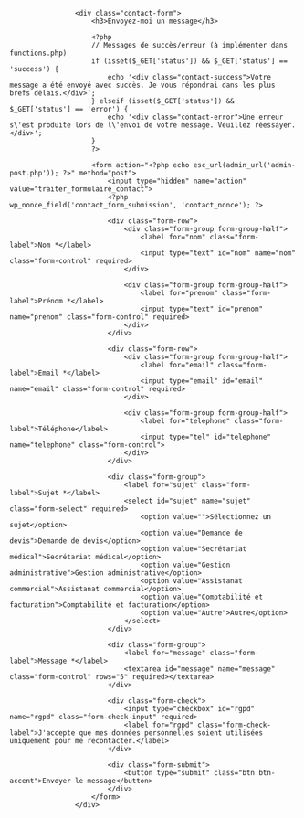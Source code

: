                     <div class="contact-form">
                        <h3>Envoyez-moi un message</h3>
                        
                        <?php
                        // Messages de succès/erreur (à implémenter dans functions.php)
                        if (isset($_GET['status']) && $_GET['status'] == 'success') {
                            echo '<div class="contact-success">Votre message a été envoyé avec succès. Je vous répondrai dans les plus brefs délais.</div>';
                        } elseif (isset($_GET['status']) && $_GET['status'] == 'error') {
                            echo '<div class="contact-error">Une erreur s\'est produite lors de l\'envoi de votre message. Veuillez réessayer.</div>';
                        }
                        ?>
                        
                        <form action="<?php echo esc_url(admin_url('admin-post.php')); ?>" method="post">
                            <input type="hidden" name="action" value="traiter_formulaire_contact">
                            <?php wp_nonce_field('contact_form_submission', 'contact_nonce'); ?>
                            
                            <div class="form-row">
                                <div class="form-group form-group-half">
                                    <label for="nom" class="form-label">Nom *</label>
                                    <input type="text" id="nom" name="nom" class="form-control" required>
                                </div>
                                
                                <div class="form-group form-group-half">
                                    <label for="prenom" class="form-label">Prénom *</label>
                                    <input type="text" id="prenom" name="prenom" class="form-control" required>
                                </div>
                            </div>
                            
                            <div class="form-row">
                                <div class="form-group form-group-half">
                                    <label for="email" class="form-label">Email *</label>
                                    <input type="email" id="email" name="email" class="form-control" required>
                                </div>
                                
                                <div class="form-group form-group-half">
                                    <label for="telephone" class="form-label">Téléphone</label>
                                    <input type="tel" id="telephone" name="telephone" class="form-control">
                                </div>
                            </div>
                            
                            <div class="form-group">
                                <label for="sujet" class="form-label">Sujet *</label>
                                <select id="sujet" name="sujet" class="form-select" required>
                                    <option value="">Sélectionnez un sujet</option>
                                    <option value="Demande de devis">Demande de devis</option>
                                    <option value="Secrétariat médical">Secrétariat médical</option>
                                    <option value="Gestion administrative">Gestion administrative</option>
                                    <option value="Assistanat commercial">Assistanat commercial</option>
                                    <option value="Comptabilité et facturation">Comptabilité et facturation</option>
                                    <option value="Autre">Autre</option>
                                </select>
                            </div>
                            
                            <div class="form-group">
                                <label for="message" class="form-label">Message *</label>
                                <textarea id="message" name="message" class="form-control" rows="5" required></textarea>
                            </div>
                            
                            <div class="form-check">
                                <input type="checkbox" id="rgpd" name="rgpd" class="form-check-input" required>
                                <label for="rgpd" class="form-check-label">J'accepte que mes données personnelles soient utilisées uniquement pour me recontacter.</label>
                            </div>
                            
                            <div class="form-submit">
                                <button type="submit" class="btn btn-accent">Envoyer le message</button>
                            </div>
                        </form>
                    </div>